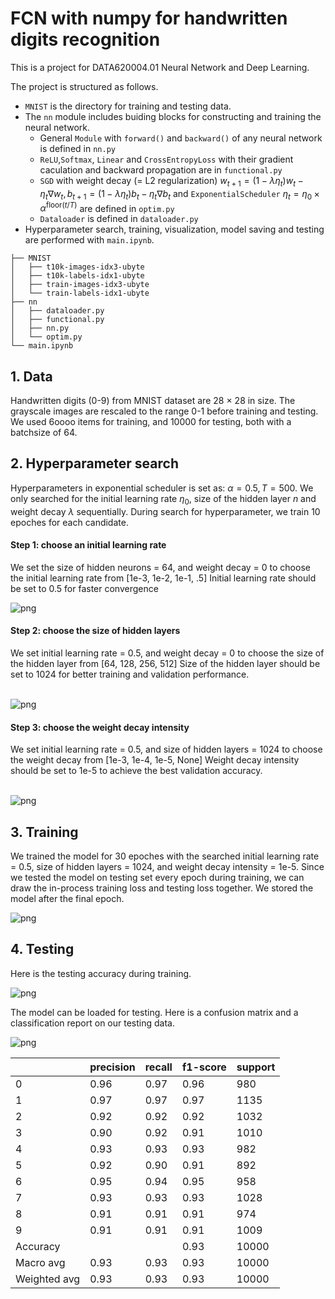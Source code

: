 # FCN with numpy for handwritten digits recognition
This is a project for DATA620004.01 Neural Network and Deep Learning.

The project is structured as follows.

- `MNIST` is the directory for training and testing data.
- The `nn` module includes buiding blocks for constructing and training the neural network. 
  - General `Module` with `forward()` and `backward()` of any neural network is defined in `nn.py`
  - `ReLU`,`Softmax`, `Linear` and `CrossEntropyLoss` with their gradient caculation and backward propagation are  in `functional.py`
  - `SGD` with weight decay (= L2 regularization) $w_{t+1}=(1-\lambda \eta_t)w_t-\eta_t\nabla w_t,b_{t+1}=(1-\lambda \eta_t)b_t-\eta_t\nabla b_t$ and `ExponentialScheduler` $\eta_t = \eta_0 \times\alpha^{\text{floor}(t/T)}$ are defined in `optim.py`
  - `Dataloader` is defined in `dataloader.py`
- Hyperparameter search, training, visualization, model saving and testing are performed with `main.ipynb`.

```
├── MNIST
│   ├── t10k-images-idx3-ubyte
│   ├── t10k-labels-idx1-ubyte
│   ├── train-images-idx3-ubyte
│   └── train-labels-idx1-ubyte
├── nn
│   ├── dataloader.py
│   ├── functional.py
│   ├── nn.py
│   └── optim.py
└── main.ipynb
```



## 1. Data

Handwritten digits (0-9) from MNIST dataset are 28 $\times$ 28 in size. The grayscale images are rescaled to the range 0-1 before training and testing. We used 6oooo items  for training, and 10000 for testing, both with a batchsize of 64.

## 2. Hyperparameter search

Hyperparameters in exponential scheduler is set as: $\alpha = 0.5, T=500$. We only searched for the initial learning rate $\eta_0$, size of the hidden layer $n$ and weight decay $\lambda$ sequentially. During search for hyperparameter, we train 10 epoches for each candidate.

#### Step 1: choose an initial learning rate
We set the size of hidden neurons = 64, and weight decay = 0 to choose the initial learning rate from [1e-3, 1e-2, 1e-1, .5]
Initial learning rate should be set to 0.5 for faster convergence






![png](imgs/output_9_0.png)
    


#### Step 2: choose the size of hidden layers
We set initial learning rate = 0.5, and weight decay = 0 to choose the size of the hidden layer from [64, 128, 256, 512]
Size of the hidden layer should be set to 1024 for better training and validation performance.


​    
![png](imgs/output_12_0.png)
​    


#### Step 3: choose the weight decay intensity
We set initial learning rate = 0.5, and size of hidden layers = 1024 to choose the weight decay from [1e-3, 1e-4, 1e-5, None]
Weight decay intensity should be set to 1e-5 to achieve the best validation accuracy.


​    
![png](imgs/output_15_0.png)
​    


## 3. Training
We trained the model for 30 epoches with the searched initial learning rate = 0.5,  size of hidden layers = 1024, and weight decay intensity = 1e-5. Since we tested the model on testing set every epoch during training,  we can draw the in-process training loss and testing loss together. We stored the model after the final epoch. 
    
![png](imgs/output_19_0.png)

## 4. Testing

Here is the testing accuracy during training.

![png](imgs/output_21_0.png)
​    

The model can be loaded for testing. Here is a confusion matrix and a classification report on our testing data.

![png](imgs/output_30_1.png)

|              | precision | recall | f1-score | support |
| ------------ | --------- | ------ | -------- | ------- |
| 0            | 0.96      | 0.97   | 0.96     | 980     |
| 1            | 0.97      | 0.97   | 0.97     | 1135    |
| 2            | 0.92      | 0.92   | 0.92     | 1032    |
| 3            | 0.90      | 0.92   | 0.91     | 1010    |
| 4            | 0.93      | 0.93   | 0.93     | 982     |
| 5            | 0.92      | 0.90   | 0.91     | 892     |
| 6            | 0.95      | 0.94   | 0.95     | 958     |
| 7            | 0.93      | 0.93   | 0.93     | 1028    |
| 8            | 0.91      | 0.91   | 0.91     | 974     |
| 9            | 0.91      | 0.91   | 0.91     | 1009    |
| Accuracy     |           |        | 0.93     | 10000   |
| Macro avg    | 0.93      | 0.93   | 0.93     | 10000   |
| Weighted avg | 0.93      | 0.93   | 0.93     | 10000   |

